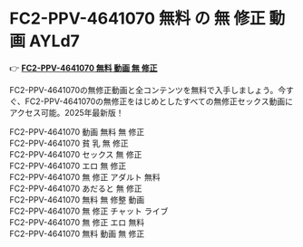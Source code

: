 # FC2-PPV-4641070 無料 の 無 修正 動画 AYLd7

👉 [**FC2-PPV-4641070 無料 動画 無 修正**](https://javleaks.cc?utm_medium=jp)

FC2-PPV-4641070の無修正動画と全コンテンツを無料で入手しましょう。今すぐ、FC2-PPV-4641070の無修正をはじめとしたすべての無修正セックス動画にアクセス可能。2025年最新版！

FC2-PPV-4641070 動画 無料 無 修正<br>
FC2-PPV-4641070 貧 乳 無 修正<br>
FC2-PPV-4641070 セックス 無 修正<br>
FC2-PPV-4641070 エロ 無 修正<br>
FC2-PPV-4641070 無 修正 アダルト 無料<br>
FC2-PPV-4641070 あだると 無 修正<br>
FC2-PPV-4641070 無料 無 修整 動画<br>
FC2-PPV-4641070 無 修正 チャット ライブ<br>
FC2-PPV-4641070 無 修正 エロ 無料<br>
FC2-PPV-4641070 無料 動画 無 修正<br>
